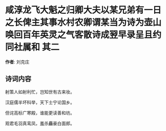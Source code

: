 # 咸淳龙飞大魁之归卿大夫以某兄弟有一日之长俾主其事水村农卿谓某当为诗为壶山唤回百年英灵之气客散诗成翌早录呈且约同社属和  其二

**作者**: 刘克庄

## 诗词内容

射策人如射利忙，岂知世有古来妆。

汉庭儒半坏科举，天下士宁论国乡。

但诧高标广寒殿，谁能更读善和坊。

观君毛羽真鸾凤，羞杀麤豪白面郎。

